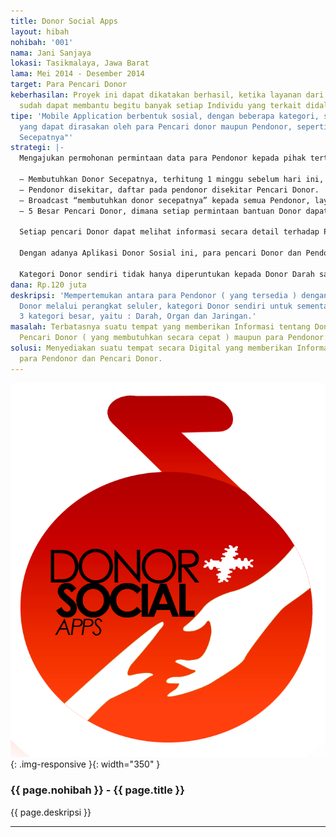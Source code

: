 ```yaml
---
title: Donor Social Apps
layout: hibah
nohibah: '001'
nama: Jani Sanjaya
lokasi: Tasikmalaya, Jawa Barat
lama: Mei 2014 - Desember 2014
target: Para Pencari Donor
keberhasilan: Proyek ini dapat dikatakan berhasil, ketika layanan dari Proyek ini
  sudah dapat membantu begitu banyak setiap Individu yang terkait didalamnya.
tipe: 'Mobile Application berbentuk sosial, dengan beberapa kategori, serta menu "penting"
  yang dapat dirasakan oleh para Pencari donor maupun Pendonor, seperti : "Butuh Donor
  Secepatnya"'
strategi: |-
  Mengajukan permohonan permintaan data para Pendonor kepada pihak tertentu untuk mengajak bergabung kedalam Aplikasi, selebihnya di Media masa ( cetak & elektronik ) sebagai kampanye masal. Selain melakukan optimasi disisi Aplikasi, juga ada beberapa fitur utama yang tersedia di Aplikasi:

  – Membutuhkan Donor Secepatnya, terhitung 1 minggu sebelum hari ini, dan 1 minggu kemudian sesudah hari ini.
  – Pendonor disekitar, daftar pada pendonor disekitar Pencari Donor.
  – Broadcast “membutuhkan donor secepatnya” kepada semua Pendonor, layanan ini memerlukan persetujuan pihak Moderator sistem
  – 5 Besar Pencari Donor, dimana setiap permintaan bantuan Donor dapat di “Up” oleh pengguna yang lain supaya masuk dalam 5 besar kebutuhan mendesak, dimana perhitungan dikalkulasikan dengan jumlah pengguna.

  Setiap pencari Donor dapat melihat informasi secara detail terhadap Pendonor ketika sudah disetujui oleh pihak Pendonor, mulai dari Riwayat Penyakit Pendonor, Lokasi, Riwayat melakukan Donor, dll.

  Dengan adanya Aplikasi Donor Sosial ini, para pencari Donor dan Pendonor dapat dengan mudah mendapatkan Informasi yang dibutuhkan secara relavan.

  Kategori Donor sendiri tidak hanya diperuntukan kepada Donor Darah saja, melainkan ( untuk sementara ) kedalam 3 kategori besar, yaitu: Darah, Organ dan Jaringan.
dana: Rp.120 juta
deskripsi: 'Mempertemukan antara para Pendonor ( yang tersedia ) dengan para Pencari
  Donor melalui perangkat seluler, kategori Donor sendiri untuk sementara dibagi kedalam
  3 kategori besar, yaitu : Darah, Organ dan Jaringan.'
masalah: Terbatasnya suatu tempat yang memberikan Informasi tentang Donor, baik untuk
  Pencari Donor ( yang membutuhkan secara cepat ) maupun para Pendonor.
solusi: Menyediakan suatu tempat secara Digital yang memberikan Informasi mengenai
  para Pendonor dan Pencari Donor.
---
```


![001](/static/img/hibahcms/001.png){: .img-responsive }{: width="350" }

### {{ page.nohibah }} - {{ page.title }}

{{ page.deskripsi }}

---
